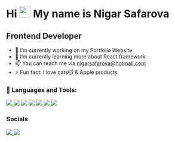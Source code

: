 # Hi <img src="https://raw.githubusercontent.com/MartinHeinz/MartinHeinz/master/wave.gif" width="30px" height="30px"> My name is Nigar Safarova

## Frontend Developer

<!-- <img align='right' width="300px" height="300px" src="https://github.com/nsafarova/nsafarova/blob/main/IMG_1882.PNG?raw=true" height="175px"/> -->

- 🔭 I’m currently working on my Portfolio Website
- 🌱 I’m currently learning more about React framework
- 📫 You can reach me via nigarsafarova@hotmail.com
- ⚡ Fun fact: I love cats🐱 & Apple products

### 🚀 Languages and Tools:

<p align="left"> 
    <a href="https://reactjs.org/" target="_blank"> <img src="https://img.icons8.com/color/48/000000/react-native.png"/> </a>
    <img src="https://img.icons8.com/color/48/000000/javascript--v1.png"/>
    <a href="https://material-ui.com/" target="_blank"> <img src="https://img.icons8.com/color/48/000000/material-ui.png"/></a>
    <a href="https://www.w3.org/html/" target="_blank"> <img src="https://img.icons8.com/color/48/000000/html-5.png" /> </a> 
    <a href="https://www.w3schools.com/css/" target="_blank"> <img src="https://img.icons8.com/color/48/000000/css3.png"/> </a>
    <a href="[https://material-ui.com/](https://getbootstrap.com)" target="_blank"> <img src="https://img.icons8.com/color/48/000000/bootstrap.png"/> </a> 
    <a href="https://git-scm.com/" target="_blank"> <img src="https://img.icons8.com/color/48/000000/git.png"/> </a>    
</p>

### Socials

<p align="left"> 
    <a href="https://github.com/nsafarova" target="_blank"> <img src="https://img.icons8.com/color/48/000000/github.png"/> </a>
    <a href="https://www.linkedin.com/in/nssafarova" target="_blank" rel="noreferrer"><img src="https://img.icons8.com/color/48/000000/linkedin.png" /></a>
</p>

<!--
### 📊 My Github Stats

<p><img align="left" src="https://github-readme-stats.vercel.app/api?username=nsafarova&show_icons=true&locale=en" alt="nsafarova" /></p>
-->

